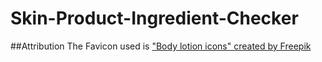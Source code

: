 # Skin-Product-Ingredient-Checker


##Attribution
The Favicon used is ["Body lotion icons" created by Freepik](https://www.flaticon.com/free-icons/body-lotion)
